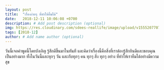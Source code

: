 ```yaml
---
layout: post
title:  "เรื่องง่ายๆ ที่ทำให้ยิ้มได้"
date:   2018-12-11 10:06:08 +0700
description: # Add post description (optional)
img: https://res.cloudinary.com/sdees-reallife/image/upload/v1555207707/Screenshot_from_2019-04-14_09-06-54.png # Add image post (optional)
tags: [2018-12]
author: # Add name author (optional)
---
```

วันนี้เจอคำพูดนี้โดยบังเอิญ รู้สึกดีขึ้นมาในทันที และคิดว่าเรื่องนี้คือสิ่งที่เราต้องรู้สึกยินดีและขอบคุณเป็นอย่างมาก ทั้งในวันนี้และทุกๆ วัน และกับทุกๆ คน ทุกๆ สิ่ง ทุกๆ อย่าง ที่ทำให้เรายิ้มได้อย่างมีความสุข
